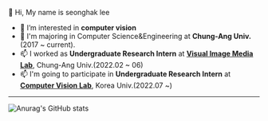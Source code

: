  👋 Hi, My name is seonghak lee
- 👀 I’m interested in **computer vision**
- 💞️ I'm majoring in Computer Science&Engineering at **Chung-Ang Univ.**(2017 ~ current).
- 📫  I worked as **Undergraduate Research Intern** at **[Visual Image Media Lab](https://vim-lab-cau.github.io/VIM/)**, Chung-Ang Univ.(2022.02 ~ 06)
- 📫  I'm going to participate in **Undergraduate Research Intern** at **[Computer Vision Lab](https://kuaicv.com)**, Korea Univ.(2022.07 ~)

___
![Anurag's GitHub stats](https://github-readme-stats.vercel.app/api?username=Lseonghak&theme=vue&show_icons=true)                 
